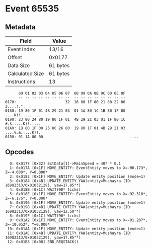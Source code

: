 # Event 65535

## Metadata

| Field           | Value    |
|-----------------|----------|
| Event Index     | 13/16    |
| Offset          | 0x0177   |
| Data Size       | 61 bytes |
| Calculated Size | 61 bytes |
| Instructions    | 13       |

```
      00 01 02 03 04 05 06 07  08 09 0A 0B 0C 0D 0E 0F
      -- -- -- -- -- -- -- --  -- -- -- -- -- -- -- --
0170:                      32  16 80 1F 00 21 80 22 80         2....!.".
0180: 19 80 1F 01 4B 29 21 03  01 1A 80 1C 1B 80 1F 00  ....K)!.........
0190: 23 80 24 80 19 80 1F 01  4B 29 21 03 01 1F 80 1C  #.$.....K)!.....
01A0: 1B 80 1F 00 25 80 26 80  19 80 1F 01 4B 29 21 03  ....%.&.....K)!.
01B0: 01 1A 80 00                                       ....            
```

## Opcodes

```
  0: 0x0177 [0x32] ExtData[1]->MainSpeed = 40* * 0.1
  1: 0x017A [0x1F] MOVE_ENTITY: EventEntity moves to X=-90.173*, Z=-4.000*, Y=0.000*
  2: 0x0182 [0x1F] MOVE_ENTITY: Update entity position (mode=1)
  3: 0x0184 [0x4B] UPDATE_ENTITY_YAW(entity=Mushayra (ID: 16982313/0x01032129), yaw=17.85°*)
  4: 0x018B [0x1C] WAIT(90* ticks)
  5: 0x018E [0x1F] MOVE_ENTITY: EventEntity moves to X=-92.318*, Z=-6.176*, Y=0.000*
  6: 0x0196 [0x1F] MOVE_ENTITY: Update entity position (mode=1)
  7: 0x0198 [0x4B] UPDATE_ENTITY_YAW(entity=Mushayra (ID: 16982313/0x01032129), yaw=12.50°*)
  8: 0x019F [0x1C] WAIT(90* ticks)
  9: 0x01A2 [0x1F] MOVE_ENTITY: EventEntity moves to X=-91.287*, Z=-10.052*, Y=0.000*
 10: 0x01AA [0x1F] MOVE_ENTITY: Update entity position (mode=1)
 11: 0x01AC [0x4B] UPDATE_ENTITY_YAW(entity=Mushayra (ID: 16982313/0x01032129), yaw=17.85°*)
 12: 0x01B3 [0x00] END_REQSTACK()
```
